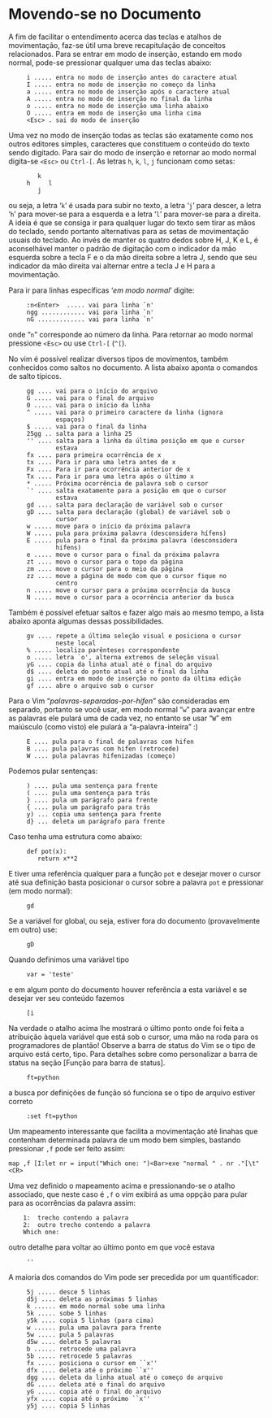 Movendo-se no Documento
=======================

A fim de facilitar o entendimento acerca das teclas e atalhos de
movimentação, faz-se útil uma breve recapitulação de conceitos
relacionados. Para se entrar em modo de inserção, estando em modo
normal, pode-se pressionar qualquer uma das teclas abaixo:

         i ..... entra no modo de inserção antes do caractere atual
         I ..... entra no modo de inserção no começo da linha
         a ..... entra no modo de inserção após o caractere atual
         A ..... entra no modo de inserção no final da linha
         o ..... entra no modo de inserção uma linha abaixo
         O ..... entra em modo de inserção uma linha cima
         <Esc> . sai do modo de inserção

Uma vez no modo de inserção todas as teclas são exatamente como nos
outros editores simples, caracteres que constituem o conteúdo do texto
sendo digitado. Para sair do modo de inserção e retornar ao modo normal
digita-se `<Esc>` ou `Ctrl-[`. As letras `h`, `k`,
`l`, `j` funcionam como setas:

            k
         h     l
            j

ou seja, a letra ‘`k`’ é usada para subir no texto, a letra
‘`j`’ para descer, a letra ‘`h`’ para mover-se
para a esquerda e a letra ‘`l`’ para mover-se para a direita.
A ideia é que se consiga ir para qualquer lugar do texto sem tirar as
mãos do teclado, sendo portanto alternativas para as setas de
movimentação usuais do teclado. Ao invés de manter os quatro dedos sobre
H, J, K e L, é aconselhável manter o padrão de digitação com o indicador
da mão esquerda sobre a tecla F e o da mão direita sobre a letra J,
sendo que seu indicador da mão direita vai alternar entre a tecla J e H
para a movimentação.

Para ir para linhas específicas ‘*em modo normal*’ digite:

         :n<Enter>  ..... vai para linha `n'
         ngg ............ vai para linha `n'
         nG ............. vai para linha `n'

onde “`n`” corresponde ao número da linha. Para retornar ao modo normal
pressione `<Esc>` ou use `Ctrl-[` (`^[`).

No vim é possível realizar diversos tipos de movimentos, também
conhecidos como saltos no documento. A lista abaixo aponta o comandos de
salto típicos.

         gg .... vai para o início do arquivo
         G ..... vai para o final do arquivo
         0 ..... vai para o início da linha
         ^ ..... vai para o primeiro caractere da linha (ignora 
                 espaços)
         $ ..... vai para o final da linha
         25gg .. salta para a linha 25
         '' .... salta para a linha da última posição em que o cursor
                 estava
         fx .... para primeira ocorrência de x
         tx .... Para ir para uma letra antes de x
         Fx .... Para ir para ocorrência anterior de x
         Tx .... Para ir para uma letra após o último x
         * ..... Próxima ocorrência de palavra sob o cursor
         `' .... salta exatamente para a posição em que o cursor
                 estava
         gd .... salta para declaração de variável sob o cursor
         gD .... salta para declaração (global) de variável sob o 
                 cursor
         w ..... move para o início da próxima palavra
         W ..... pula para próxima palavra (desconsidera hífens)
         E ..... pula para o final da próxima palavra (desconsidera 
                 hifens)
         e ..... move o cursor para o final da próxima palavra
         zt .... movo o cursor para o topo da página
         zm .... move o cursor para o meio da página
         zz .... move a página de modo com que o cursor fique no 
                 centro
         n ..... move o cursor para a próxima ocorrência da busca
         N ..... move o cursor para a ocorrência anterior da busca

Também é possível efetuar saltos e fazer algo mais ao mesmo tempo, a
lista abaixo aponta algumas dessas possibilidades.

         gv .... repete a última seleção visual e posiciona o cursor
                 neste local
         % ..... localiza parênteses correspondente
         o ..... letra `o', alterna extremos de seleção visual
         yG .... copia da linha atual até o final do arquivo
         d$ .... deleta do ponto atual até o final da linha
         gi .... entra em modo de inserção no ponto da última edição
         gf .... abre o arquivo sob o cursor

Para o Vim “*palavras-separadas-por-hífen*”
são consideradas em separado, portanto se você usar, em modo normal
“`w`” para avançar entre as palavras ele pulará uma de cada vez, no
entanto se usar “`W`” em maiúsculo (como visto) ele pulará a
“a-palavra-inteira” :)

         E .... pula para o final de palavras com hifen
         B .... pula palavras com hifen (retrocede)
         W .... pula palavras hifenizadas (começo)

Podemos pular sentenças:

         ) .... pula uma sentença para frente
         ( .... pula uma sentença para trás
         } .... pula um parágrafo para frente
         { .... pula um parágrafo para trás
         y) ... copia uma sentença para frente
         d} ... deleta um parágrafo para frente

Caso tenha uma estrutura como abaixo:

         def pot(x):
            return x**2

E tiver uma referência qualquer para a função `pot` e desejar mover o
cursor até sua definição basta posicionar o cursor sobre a palavra `pot`
e pressionar (em modo normal):

         gd

Se a variável for global, ou seja, estiver fora do documento
(provavelmente em outro) use:

         gD

Quando definimos uma variável tipo

         var = 'teste'

e em algum ponto do documento houver referência a esta variável e se
desejar ver seu conteúdo fazemos

         [i

Na verdade o atalho acima lhe mostrará o último ponto onde foi feita a
atribuição àquela variável que está sob o cursor, uma mão na roda para
os programadores de plantão! Observe a barra de status do Vim se o tipo
de arquivo está certo, tipo. Para detalhes sobre como personalizar a
barra de status na seção [Função para barra de status].

         ft=python

a busca por definições de função só funciona se o tipo de arquivo
estiver correto

         :set ft=python

Um mapeamento interessante que facilita a movimentação até linahas que
contenham determinada palavra de um modo bem simples, bastando
pressionar `,f` pode ser feito assim:

    map ,f [I:let nr = input("Which one: ")<Bar>exe "normal " . nr ."[\t"<CR>

Uma vez definido o mapeamento acima e pressionando-se o atalho
associado, que neste caso é `,f` o vim exibirá as uma oppção para pular
para as ocorrências da palavra assim:

        1:  trecho contendo a palavra
        2:  outro trecho contendo a palavra
        Which one: 

outro detalhe para voltar ao último ponto em que você estava

         ''

A maioria dos comandos do Vim pode ser precedida por um quantificador:

         5j ..... desce 5 linhas
         d5j .... deleta as próximas 5 linhas
         k ...... em modo normal sobe uma linha
         5k ..... sobe 5 linhas
         y5k .... copia 5 linhas (para cima)
         w ...... pula uma palavra para frente
         5w ..... pula 5 palavras
         d5w .... deleta 5 palavras
         b ...... retrocede uma palavra
         5b ..... retrocede 5 palavras
         fx ..... posiciona o cursor em ``x''
         dfx .... deleta até o próximo ``x''
         dgg .... deleta da linha atual até o começo do arquivo
         dG ..... deleta até o final do arquivo
         yG ..... copia até o final do arquivo
         yfx .... copia até o próximo ``x''
         y5j .... copia 5 linhas
